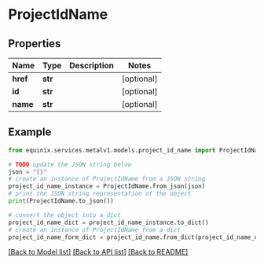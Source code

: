 # ProjectIdName


## Properties

Name | Type | Description | Notes
------------ | ------------- | ------------- | -------------
**href** | **str** |  | [optional] 
**id** | **str** |  | [optional] 
**name** | **str** |  | [optional] 

## Example

```python
from equinix.services.metalv1.models.project_id_name import ProjectIdName

# TODO update the JSON string below
json = "{}"
# create an instance of ProjectIdName from a JSON string
project_id_name_instance = ProjectIdName.from_json(json)
# print the JSON string representation of the object
print(ProjectIdName.to_json())

# convert the object into a dict
project_id_name_dict = project_id_name_instance.to_dict()
# create an instance of ProjectIdName from a dict
project_id_name_form_dict = project_id_name.from_dict(project_id_name_dict)
```
[[Back to Model list]](../README.md#documentation-for-models) [[Back to API list]](../README.md#documentation-for-api-endpoints) [[Back to README]](../README.md)


